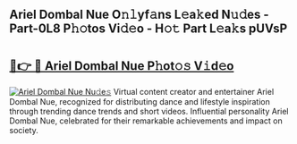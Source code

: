 ## Ariel Dombal Nue O𝚗𝚕yf𝚊ns L𝚎a𝚔ed N𝚞𝚍es - Part-0L8 P𝚑𝚘tos Vi𝚍𝚎o - H𝚘𝚝 Part L𝚎a𝚔s pUVsP

# <h2><a href="http://kf2397.oniu.top/?m=Ariel+Dombal+Nue">🔗👉 🔴 Ariel Dombal Nue P𝚑ot𝚘𝚜 V𝚒d𝚎o</a></h2>

[![Ariel Dombal Nue Nu𝚍e𝚜](https://i.imgur.com/0qMVB7G.gif)](http://kf2397.oniu.top/?m=Ariel+Dombal+Nue)
Virtual content creator and entertainer Ariel Dombal Nue, recognized for distributing dance and lifestyle inspiration through trending dance trends and short videos. Influential personality Ariel Dombal Nue, celebrated for their remarkable achievements and impact on society.  
